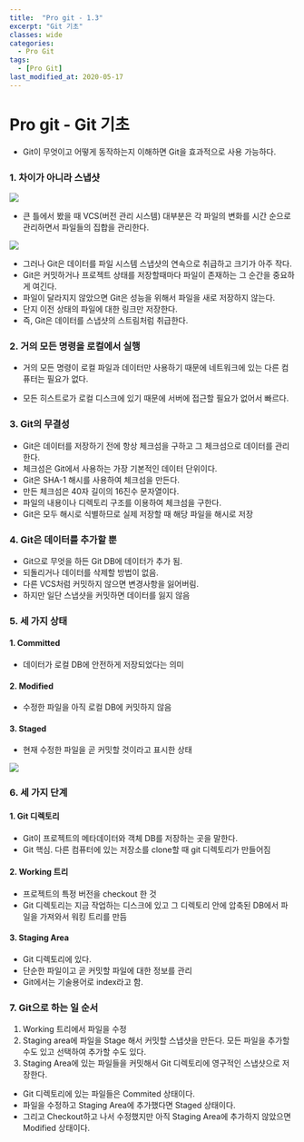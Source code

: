 ```yaml
---
title:  "Pro git - 1.3"
excerpt: "Git 기초"
classes: wide
categories:
  - Pro Git
tags:
  - [Pro Git]
last_modified_at: 2020-05-17
---
```




# Pro git - Git 기초

* Git이 무엇이고 어떻게 동작하는지 이해하면 Git을 효과적으로 사용 가능하다.



### 1. 차이가 아니라 스냅샷

![]({{site.url}}/assets/images/git04.PNG)

* 큰 틀에서 봤을 때 VCS(버전 관리 시스템) 대부분은 각 파일의 변화를 시간 순으로 관리하면서 파일들의 집합을 관리한다.



![]({{site.url}}/assets/images/git05.PNG)

* 그러나 Git은 데이터를 파일 시스템 스냅샷의 연속으로 취급하고 크기가 아주 작다.
* Git은 커밋하거나 프로젝트 상태를 저장할때마다 파일이 존재하는 그 순간을 중요하게 여긴다.
* 파일이 달라지지 않았으면 Git은 성능을 위해서 파일을 새로 저장하지 않는다.
* 단지 이전 상태의 파일에 대한 링크만 저장한다.
* 즉, Git은 데이터를 스냅샷의 스트림처럼 취급한다.



### 2. 거의 모든 명령을 로컬에서 실행

* 거의 모든 명령이 로컬 파일과 데이터만 사용하기 때문에 네트워크에 있는 다른 컴퓨터는 필요가 없다.

* 모든 히스트로가 로컬 디스크에 있기 때문에 서버에 접근할 필요가 없어서 빠르다.



### 3. Git의 무결성

* Git은 데이터를 저장하기 전에 항상 체크섬을 구하고 그 체크섬으로 데이터를 관리한다.
* 체크섬은 Git에서 사용하는 가장 기본적인 데이터 단위이다.
* Git은 SHA-1 해시를 사용하여 체크섬을 만든다.
* 만든 체크섬은 40자 길이의 16진수 문자열이다.
* 파일의 내용이나 디렉토리 구조를 이용하여 체크섬을 구한다.
* Git은 모두 해시로 식별하므로 실제 저장할 때 해당 파일을 해시로 저장



### 4. Git은 데이터를 추가할 뿐

* Git으로 무엇을 하든 Git DB에 데이터가 추가 됨.
* 되돌리거나 데이터를 삭제할 방법이 없음.
* 다른 VCS처럼 커밋하지 않으면 변경사항을 잃어버림.
* 하지만 일단 스냅샷을 커밋하면 데이터를 잃지 않음



### 5. 세 가지 상태

#### 1. Committed

* 데이터가 로컬 DB에 안전하게 저장되었다는 의미

#### 2. Modified

* 수정한 파일을 아직 로컬 DB에 커밋하지 않음

#### 3. Staged

* 현재 수정한 파일을 곧 커밋할 것이라고 표시한 상태



![]({{site.url}}/assets/images/git06.PNG)



### 6. 세 가지 단계

#### 1. Git 디렉토리

* Git이 프로젝트의 메타데이터와 객체 DB를 저장하는 곳을 말한다.
* Git 핵심. 다른 컴퓨터에 있는 저장소를 clone할 때 git 디렉토리가 만들어짐

#### 2. Working 트리

* 프로젝트의 특정 버전을 checkout 한 것
* Git 디렉토리는 지금 작업하는 디스크에 있고 그 디렉토리 안에 압축된 DB에서 파일을 가져와서 워킹 트리를 만듬

#### 3. Staging Area

* Git 디렉토리에 있다.
* 단순한 파일이고 곧 커밋할 파일에 대한 정보를 관리
* Git에서는 기술용어로 index라고 함.



### 7. Git으로 하는 일 순서

1. Working 트리에서 파일을 수정
2. Staging area에 파일을 Stage 해서 커밋할 스냅샷을 만든다. 모든 파일을 추가할 수도 있고 선택하여 추가할 수도 있다.
3. Staging Area에 있는 파일들을 커밋해서 Git 디렉토리에 영구적인 스냅샷으로 저장한다.



* Git 디렉토리에 있는 파일들은 Commited 상태이다.
* 파일을 수정하고 Staging Area에 추가했다면 Staged 상태이다.
* 그리고 Checkout하고 나서 수정했지만 아직 Staging Area에 추가하지 않았으면 Modified 상태이다.











